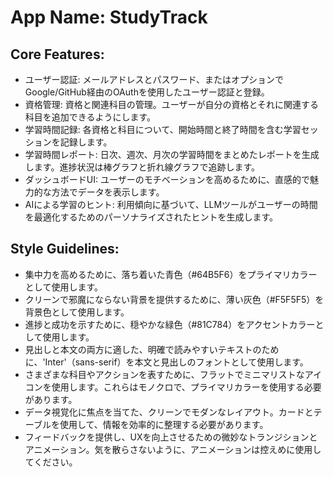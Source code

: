 # **App Name**: StudyTrack

## Core Features:

- ユーザー認証: メールアドレスとパスワード、またはオプションでGoogle/GitHub経由のOAuthを使用したユーザー認証と登録。
- 資格管理: 資格と関連科目の管理。ユーザーが自分の資格とそれに関連する科目を追加できるようにします。
- 学習時間記録: 各資格と科目について、開始時間と終了時間を含む学習セッションを記録します。
- 学習時間レポート: 日次、週次、月次の学習時間をまとめたレポートを生成します。進捗状況は棒グラフと折れ線グラフで追跡します。
- ダッシュボードUI: ユーザーのモチベーションを高めるために、直感的で魅力的な方法でデータを表示します。
- AIによる学習のヒント: 利用傾向に基づいて、LLMツールがユーザーの時間を最適化するためのパーソナライズされたヒントを生成します。

## Style Guidelines:

- 集中力を高めるために、落ち着いた青色（#64B5F6）をプライマリカラーとして使用します。
- クリーンで邪魔にならない背景を提供するために、薄い灰色（#F5F5F5）を背景色として使用します。
- 進捗と成功を示すために、穏やかな緑色（#81C784）をアクセントカラーとして使用します。
- 見出しと本文の両方に適した、明確で読みやすいテキストのために、'Inter'（sans-serif）を本文と見出しのフォントとして使用します。
- さまざまな科目やアクションを表すために、フラットでミニマリストなアイコンを使用します。これらはモノクロで、プライマリカラーを使用する必要があります。
- データ視覚化に焦点を当てた、クリーンでモダンなレイアウト。カードとテーブルを使用して、情報を効率的に整理する必要があります。
- フィードバックを提供し、UXを向上させるための微妙なトランジションとアニメーション。気を散らさないように、アニメーションは控えめに使用してください。